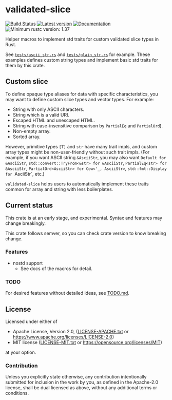 # validated-slice

[![Build Status](https://travis-ci.com/lo48576/validated-slice.svg?branch=develop)](https://travis-ci.com/lo48576/validated-slice)
[![Latest version](https://img.shields.io/crates/v/validated-slice.svg)](https://crates.io/crates/validated-slice)
[![Documentation](https://docs.rs/validated-slice/badge.svg)](https://docs.rs/validated-slice)
![Minimum rustc version: 1.37](https://img.shields.io/badge/rustc-1.37+-lightgray.svg)

Helper macros to implement std traits for custom validated slice types in Rust.

See [`tests/ascii_str.rs`](tests/ascii_str.rs) and [`tests/plain_str.rs`](tests/plain_str.rs) for
example.
These examples defines custom string types and implement basic std traits for them by this crate.

## Custom slice

To define opaque type aliases for data with specific characteristics, you may want to define custom slice types and vector types.
For example:

* String with only ASCII characters.
* String which is a valid URI.
* Escaped HTML and unescaped HTML.
* String with case-insensitive comparison by `PartialEq` and `PartialOrd`).
* Non-empty array.
* Sorted array.

However, primitive types `[T]` and `str` have many trait impls, and custom array types might be non-user-friendly without such trait impls.
(For example, if you want ASCII string `&AsciiStr`, you may also want `Default for &AsciiStr`, `std::convert::TryFrom<&str> for &AsciiStr`, `PartialEq<str> for &AsciiStr`, `PartialOrd<AsciiStr> for Cow<'_, AsciiStr>`, `std::fmt::Display for `AsciiStr`, etc.)

`validated-slice` helps users to automatically implement these traits common for array and string with less boilerplates.

## Current status

This crate is at an early stage, and experimental.
Syntax and features may change breakingly.

This crate follows semver, so you can check crate version to know breaking change.

### Features
* nostd support
    + See docs of the macros for detail.

### TODO
For desired features without detailed ideas, see [TODO.md](TODO.md).

## License

Licensed under either of

* Apache License, Version 2.0, ([LICENSE-APACHE.txt](LICENSE-APACHE.txt) or
  <https://www.apache.org/licenses/LICENSE-2.0>)
* MIT license ([LICENSE-MIT.txt](LICENSE-MIT.txt) or
  <https://opensource.org/licenses/MIT>)

at your option.

### Contribution

Unless you explicitly state otherwise, any contribution intentionally submitted
for inclusion in the work by you, as defined in the Apache-2.0 license, shall be
dual licensed as above, without any additional terms or conditions.
